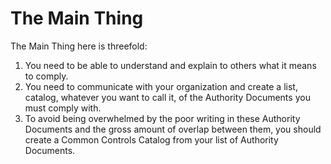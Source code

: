 # The Main Thing

The Main Thing here is threefold:

1. You need to be able to understand and explain to others what it means to comply.
2. You need to communicate with your organization and create a list, catalog, whatever you want to call it, of the Authority Documents you must comply with.
3. To avoid being overwhelmed by the poor writing in these Authority Documents and the gross amount of overlap between them, you should create a Common Controls Catalog from your list of Authority Documents.

